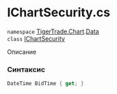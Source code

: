 
# IChartSecurity.cs
`namespace` [TigerTrade.Chart](../../../../TigerTrade.Chart.md).[Data](../../../../TigerTrade.Chart/Data.md)  
    `class` [IChartSecurity](../../IChartSecurity.cs.md)

Описание

### Синтаксис
```csharp
DateTime BidTime { get; }
```
